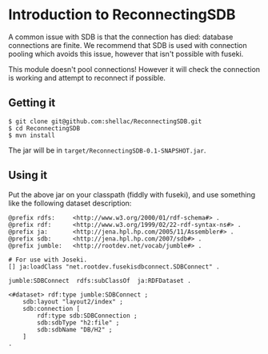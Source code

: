 # Introduction to ReconnectingSDB #


A common issue with SDB is that the connection has died:
database connections are finite. We recommend that SDB is used
with connection pooling which avoids this issue, however that isn't
possible with fuseki.

This module doesn't pool connections! However it will check the
connection is working and attempt to reconnect if possible.

## Getting it ##


    $ git clone git@github.com:shellac/ReconnectingSDB.git
    $ cd ReconnectingSDB
    $ mvn install

The jar will be in `target/ReconnectingSDB-0.1-SNAPSHOT.jar`.

## Using it ##

Put the above jar on your classpath (fiddly with fuseki), and
use something like the following dataset description:

    @prefix rdfs:     <http://www.w3.org/2000/01/rdf-schema#> .
    @prefix rdf:      <http://www.w3.org/1999/02/22-rdf-syntax-ns#> .
    @prefix ja:       <http://jena.hpl.hp.com/2005/11/Assembler#> .
    @prefix sdb:      <http://jena.hpl.hp.com/2007/sdb#> .
    @prefix jumble:   <http://rootdev.net/vocab/jumble#> .
    
    # For use with Joseki.
    [] ja:loadClass "net.rootdev.fusekisdbconnect.SDBConnect" .
    
    jumble:SDBConnect  rdfs:subClassOf  ja:RDFDataset .
    
    <#dataset> rdf:type jumble:SDBConnect ;
        sdb:layout "layout2/index" ;
        sdb:connection [
            rdf:type sdb:SDBConnection ;
            sdb:sdbType "h2:file" ;
            sdb:sdbName "DB/H2" ;
        ]
    .
